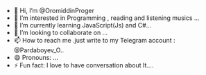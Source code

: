 - 👋 Hi, I’m @OromiddinProger
- 👀 I’m interested in Programming , reading and listening musics ...
- 🌱 I’m currently learning JavaScript(Js) and C#...
- 💞️ I’m looking to collaborate on ...
- 📫 How to reach me .just write to my Telegram account : @Pardaboyev_O..
- 😄 Pronouns: ...
- ⚡ Fun fact: I love to have conversation about It....

<!---
OromiddinProger/OromiddinProger is a ✨ special ✨ repository because its `README.md` (this file) appears on your GitHub profile.
You can click the Preview link to take a look at your changes.
--->
